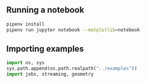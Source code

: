 ## Running a notebook
```sh
pipenv install
pipenv run jupyter notebook --matplotlib=notebook
```
## Importing examples
```python
import os, sys
sys.path.append(os.path.realpath("../examples"))
import jobs, streaming, geometry
```